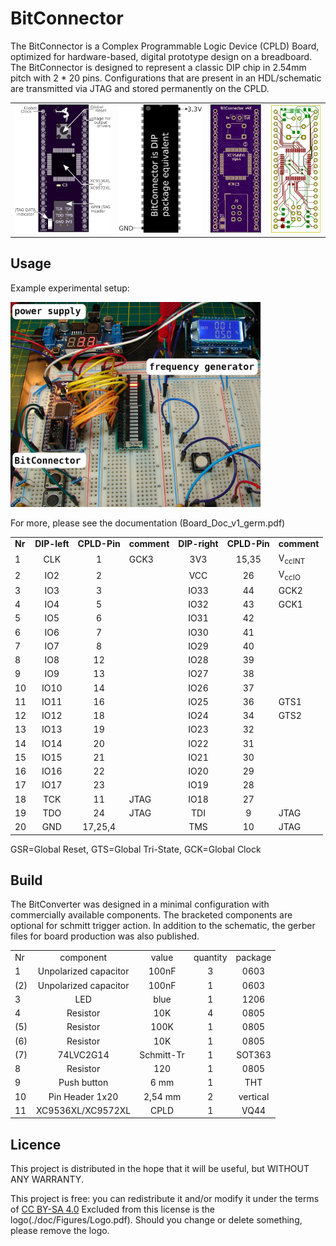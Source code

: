 # BitConnector

The BitConnector is a Complex Programmable Logic Device (CPLD) Board, optimized for hardware-based, digital prototype design on a breadboard. 
The BitConnector is designed to represent a classic DIP chip in 2.54mm pitch with 2 * 20 pins. 
Configurations that are present in an HDL/schematic are transmitted via JTAG and stored permanently on the CPLD.

<table><tr>
<td>   <img alt="BitConnector" src="doc/Figures/BitConnector6P.png"> </td>
<td>   <img alt="BitConnector PCB layout" src="doc/Figures/package_equivalent.png"> </td>
<td>   <img alt="BitConnector circuit board" src="doc/Figures/BitConnector v4X_F.png"> </td>
<td>   <img alt="BitConnector PCB layout" src="doc/Figures/BitConnector v4X_F2.png"> </td>
</tr></table>

## Usage 
Example experimental setup:

<img src="doc/Figures/development_environment.png" width="400"/>

For more, please see the documentation (Board_Doc_v1_germ.pdf)

|    |           |          |           |            |          |                   |
| :- | :-------: | :------: | :-------- | :--------: | :------: | :---------------- |
| **Nr** | **DIP-left**  | **CPLD-Pin** | **comment**   | **DIP-right**  | **CPLD-Pin** | **comment**           |
| 1  |    CLK    |    1     | GCK3      |    3V3     |  15,35   | V<sub>ccINT</sub> |
| 2  |    IO2    |    2     |           |    VCC     |    26    | V<sub>ccIO</sub>  |
| 3  |    IO3    |    3     |           |    IO33    |    44    | GCK2              |
| 4  |    IO4    |    5     |           |    IO32    |    43    | GCK1              |
| 5  |    IO5    |    6     |           |    IO31    |    42    |                   |
| 6  |    IO6    |    7     |           |    IO30    |    41    |                   |
| 7  |    IO7    |    8     |           |    IO29    |    40    |                   |
| 8  |    IO8    |    12    |           |    IO28    |    39    |                   |
| 9  |    IO9    |    13    |           |    IO27    |    38    |                   |
| 10 |   IO10    |    14    |           |    IO26    |    37    |                   |
| 11 |   IO11    |    16    |           |    IO25    |    36    | GTS1              |
| 12 |   IO12    |    18    |           |    IO24    |    34    | GTS2              |
| 13 |   IO13    |    19    |           |    IO23    |    32    |                   |
| 14 |   IO14    |    20    |           |    IO22    |    31    |                   |
| 15 |   IO15    |    21    |           |    IO21    |    30    |                   |
| 16 |   IO16    |    22    |           |    IO20    |    29    |                   |
| 17 |   IO17    |    23    |           |    IO19    |    28    |                   |
| 18 |    TCK    |    11    | JTAG      |    IO18    |    27    |                   |
| 19 |    TDO    |    24    | JTAG      |    TDI     |    9     | JTAG              |
| 20 |    GND    | 17,25,4  |           |    TMS     |    10    | JTAG              |

GSR=Global Reset, GTS=Global Tri-State, GCK=Global Clock

## Build

The BitConverter was designed in a minimal configuration with commercially available components.
The bracketed components are optional for schmitt trigger action.
In addition to the schematic, the gerber files for board production was also published.

|       |                               |               |               |               |
| :-    | :---------------------------: | :--------:    | :---------:   |   :---------: |
|   Nr  |   component                   |  value        |   quantity    |   package     |
|   1   |   Unpolarized capacitor       |   100nF       |   3           |   0603        |
|  (2)  |   Unpolarized capacitor       |   100nF       |   1           |   0603        |
|   3   |   LED                         |   blue        |   1           |   1206        |
|   4   |   Resistor                    |   10K         |   4           |   0805        |
|  (5)  |   Resistor                    |   100K        |   1           |   0805        |
|  (6)  |   Resistor                    |   10K         |   1           |   0805        |
|  (7)  |   74LVC2G14                   |   Schmitt-Tr  |   1           |   SOT363      |
|   8   |   Resistor                    |   120         |   1           |   0805        |
|   9   |   Push button                 |   6 mm        |   1           |   THT         |
|   10  |   Pin Header 1x20             |   2,54 mm     |   2           |   vertical    |
|   11  |   XC9536XL/XC9572XL           |   CPLD        |   1           |   VQ44        |



## Licence
This project is distributed in the hope that it will be useful, but WITHOUT ANY WARRANTY.

This project is free: you can redistribute it and/or modify
it under the terms of [CC BY-SA 4.0](https://creativecommons.org/licenses/by-sa/4.0/deed.de)
Excluded from this license is the logo(./doc/Figures/Logo.pdf).
Should you change or delete something, please remove the logo.

